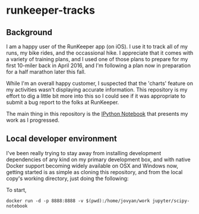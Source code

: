 # runkeeper-tracks
## Background

I am a happy user of the RunKeeper app (on iOS). I use it to track all of my runs, my bike rides, and the occassional hike. I appreciate that it comes with a variety of training plans, and I used one of those plans to prepare for my first 10-miler back in April 2016, and I'm following a plan now in preparation for a half marathon later this fall.

While I'm an overall happy customer, I suspected that the 'charts' feature on my activities wasn't displaying accurate information. This repository is my effort to dig a little bit more into this so I could see if it was appropriate to submit a bug report to the folks at RunKeeper.

The main thing in this repository is the [IPython Notebook](RunKeeper-GPX-Analysis.ipynb) that presents my work as I progressed. 


## Local developer environment

I've been really trying to stay away from installing development dependencies of any kind on my primary development box, and with native Docker support becoming widely available on OSX and Windows now, getting started is as simple as cloning this repository, and from the local copy's working directory, just doing the following:

To start, 

    docker run -d -p 8888:8888 -v $(pwd):/home/jovyan/work jupyter/scipy-notebook
